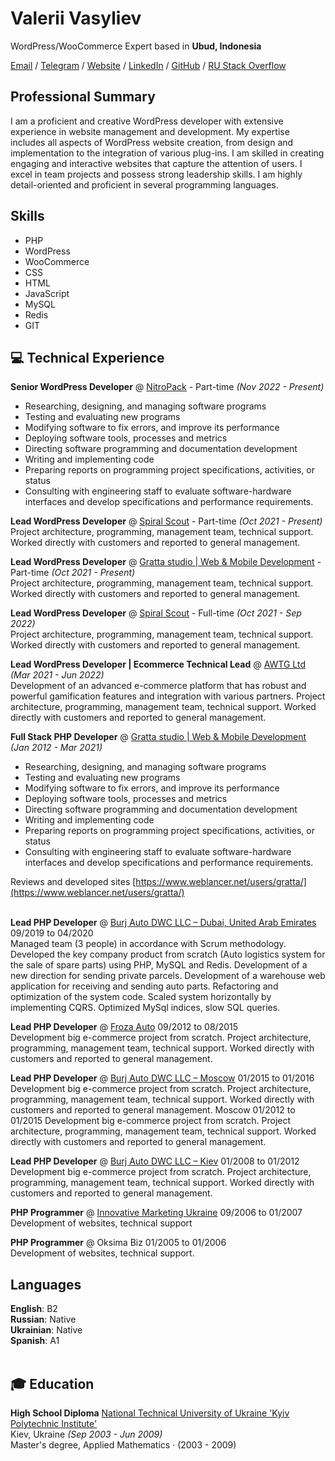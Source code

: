 # Valerii Vasyliev

WordPress/WooCommerce Expert based in <b>Ubud, Indonesia</b> <br>

[Email](mailto:hello@valera.codes)  / [Telegram](https://t.me/ValeriiVasyliev)  / [Website](https://valera.codes/) / [LinkedIn](https://www.linkedin.com/in/vvasyliev/) / [GitHub](https://github.com/ValeriiVasyliev) / [RU Stack Overflow](https://ru.stackoverflow.com/users/306230/valerii-vasiliev) 

## Professional Summary

I am a proficient and creative WordPress developer with extensive experience in website management and development. My expertise includes all aspects of WordPress website creation, from design and implementation to the integration of various plug-ins. I am skilled in creating engaging and interactive websites that capture the attention of users. I excel in team projects and possess strong leadership skills. I am highly detail-oriented and proficient in several programming languages.

## Skills

  - PHP
  - WordPress
  - WooCommerce
  - CSS
  - HTML
  - JavaScript
  - MySQL
  - Redis
  - GIT

## 💻 Technical Experience

**Senior WordPress Developer** @ [NitroPack](https://nitropack.io/) - Part-time _(Nov 2022 - Present)_ <br>
- Researching, designing, and managing software programs
- Testing and evaluating new programs
- Modifying software to fix errors, and improve its performance
- Deploying software tools, processes and metrics
- Directing software programming and documentation development
- Writing and implementing code
- Preparing reports on programming project specifications, activities, or status
- Consulting with engineering staff to evaluate software-hardware interfaces and develop specifications and performance requirements.

**Lead WordPress Developer** @ [Spiral Scout](https://spiralscout.com/) - Part-time _(Oct 2021 - Present)_ <br>
Project architecture, programming, management team, technical support. Worked directly with customers and reported to general management. 

**Lead WordPress Developer** @ [Gratta studio | Web & Mobile Development](https://gratta.pro/) - Part-time _(Oct 2021 - Present)_ <br>
Project architecture, programming, management team, technical support. Worked directly with customers and reported to general management. 

**Lead WordPress Developer** @ [Spiral Scout](https://spiralscout.com/) - Full-time  _(Oct 2021 - Sep 2022)_ <br>
Project architecture, programming, management team, technical support. Worked directly with customers and reported to general management. 

**Lead WordPress Developer | Ecommerce Technical Lead** @ [AWTG Ltd](https://awtg.co.uk/)  _(Mar 2021 - Jun 2022)_ <br>
Development of an advanced e-commerce platform that has robust and powerful gamification features and integration with various partners.
Project architecture, programming, management team, technical support. Worked directly with customers and reported to general management. 

**Full Stack PHP Developer** @ [Gratta studio | Web & Mobile Development](https://gratta.pro/)  _(Jan 2012 - Mar 2021)_ <br>
- Researching, designing, and managing software programs
- Testing and evaluating new programs
- Modifying software to fix errors, and improve its performance
- Deploying software tools, processes and metrics
- Directing software programming and documentation development
- Writing and implementing code
- Preparing reports on programming project specifications, activities, or status
- Consulting with engineering staff to evaluate software-hardware interfaces and develop specifications and performance requirements.
  
Reviews and developed sites [https://www.weblancer.net/users/gratta/](https://www.weblancer.net/users/gratta/)<br><br>

**Lead PHP Developer**  @ [Burj Auto DWC LLC – Dubai, United Arab Emirates](https://burauto.com/) 09/2019 to 04/2020 <br>
Managed team (3 people) in accordance with Scrum methodology. Developed the key company
product from scratch (Auto logistics system for the sale of spare parts) using PHP, MySQL and
Redis. Development of a new direction for sending private parcels. Development of a
warehouse web application for receiving and sending auto parts. Refactoring and optimization
of the system code. Scaled system horizontally by implementing CQRS. Optimized MySql
indices, slow SQL queries.

**Lead PHP Developer**  @ [Froza Auto](https://froza.ru/) 09/2012 to 08/2015 <br>
Development big e-commerce project from scratch. Project architecture, programming,
management team, technical support.
Worked directly with customers and reported to general management.

**Lead PHP Developer**  @ [Burj Auto DWC LLC – Moscow](https://burauto.com/)  01/2015 to 01/2016 <br>
Development big e-commerce project from scratch.
Project architecture, programming, management team, technical support.
Worked directly with customers and reported to general management.
Moscow 01/2012 to 01/2015
Development big e-commerce project from scratch.
Project architecture, programming, management team, technical support.
Worked directly with customers and reported to general management.

**Lead PHP Developer**  @ [Burj Auto DWC LLC – Kiev](https://burauto.com/) 01/2008 to 01/2012 <br>
Development big e-commerce project from scratch.
Project architecture, programming, management team, technical support.
Worked directly with customers and reported to general management.

**PHP Programmer** @ [Innovative Marketing Ukraine](https://www.linkedin.com/company/innovative-marketing-ukraine/) 09/2006 to 01/2007 <br>
Development of websites, technical support

**PHP Programmer** @ Oksima Biz 01/2005 to 01/2006 <br>
Development of websites, technical support.

## Languages

**English**: B2 <br>
**Russian**: Native <br>
**Ukrainian**: Native <br>
**Spanish**: A1
<br><br>

## 🎓 Education

**High School Diploma** 
[National Technical University of Ukraine 'Kyiv Polytechnic Institute'](https://kpi.ua/en) <br>
Kiev, Ukraine _(Sep 2003 - Jun 2009)_ <br>
Master's degree, Applied Mathematics · (2003 - 2009)
